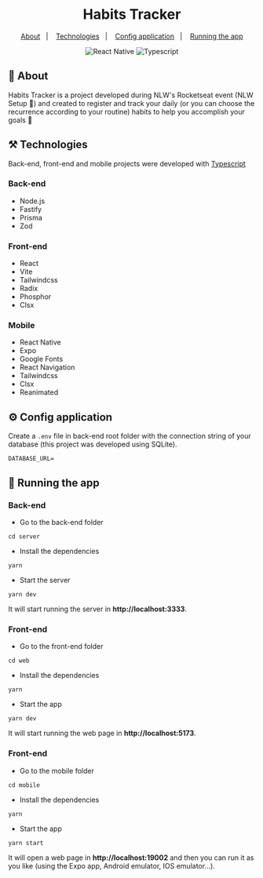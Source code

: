 <h1 align='center'>
  Habits Tracker
</h1>

<p align="center">
  <a href="#book-about">About</a>&nbsp;&nbsp;&nbsp;|&nbsp;&nbsp;&nbsp;
  <a href="#%EF%B8%8F-technologies">Technologies</a>&nbsp;&nbsp;&nbsp;|&nbsp;&nbsp;&nbsp;
  <a href="#gear-config-application">Config application</a>&nbsp;&nbsp;&nbsp;|&nbsp;&nbsp;&nbsp;
  <a href="#-running-the-app">Running the app</a>
</p>

<p align="center">
  <img src="https://img.shields.io/static/v1?label=React Native&message=framework&color=00A1BF&labelColor=000000&logo=REACT" alt="React Native" />
  
  <img src="https://img.shields.io/static/v1?label=types&message=Typescript&color=00A1BF&labelColor=000000" alt="Typescript" />
</p>

## :book: About
Habits Tracker is a project developed during NLW's Rocketseat event (NLW Setup :rocket:) and created to register and track your daily (or you can choose the recurrence according to your routine) habits to help you accomplish your goals :dart:

## ⚒️ Technologies
Back-end, front-end and mobile projects were developed with [Typescript](https://www.typescriptlang.org/)

### Back-end
- Node.js
- Fastify
- Prisma
- Zod

### Front-end
- React
- Vite
- Tailwindcss
- Radix
- Phosphor
- Clsx

### Mobile
- React Native
- Expo
- Google Fonts
- React Navigation
- Tailwindcss
- Clsx
- Reanimated

## :gear: Config application
Create a `.env` file in back-end root folder with the connection string of your database (this project was developed using SQLite).

```
DATABASE_URL=
```

## 🚀 Running the app

### Back-end
- Go to the back-end folder
```
cd server
```

- Install the dependencies
```
yarn
```

- Start the server
```
yarn dev
```

It will start running the server in **http://localhost:3333**.

### Front-end
- Go to the front-end folder
```
cd web
```

- Install the dependencies
```
yarn
```

- Start the app
```
yarn dev
```

It will start running the web page in **http://localhost:5173**.

### Front-end
- Go to the mobile folder
```
cd mobile
```

- Install the dependencies
```
yarn
```

- Start the app
```
yarn start
```

It will open a web page in **http://localhost:19002** and then you can run it as you like (using the Expo app, Android emulator, IOS emulator...).
